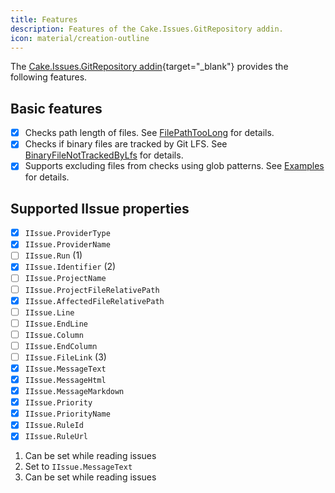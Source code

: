```yaml
---
title: Features
description: Features of the Cake.Issues.GitRepository addin.
icon: material/creation-outline
---
```


The [Cake.Issues.GitRepository addin](https://cakebuild.net/extensions/cake-issues-gitrepository/){target="_blank"}
provides the following features.

## Basic features

- [x] Checks path length of files. See [FilePathTooLong] for details.
- [x] Checks if binary files are tracked by Git LFS. See [BinaryFileNotTrackedByLfs] for details.
- [x] Supports excluding files from checks using glob patterns.
      See [Examples](examples/excluding-files.md#supported-exclusion-patterns) for details.

## Supported IIssue properties

<div class="annotate" markdown>

- [x] `IIssue.ProviderType`
- [x] `IIssue.ProviderName`
- [ ] `IIssue.Run` (1)
- [x] `IIssue.Identifier` (2)
- [ ] `IIssue.ProjectName`
- [ ] `IIssue.ProjectFileRelativePath`
- [x] `IIssue.AffectedFileRelativePath`
- [ ] `IIssue.Line`
- [ ] `IIssue.EndLine`
- [ ] `IIssue.Column`
- [ ] `IIssue.EndColumn`
- [ ] `IIssue.FileLink` (3)
- [x] `IIssue.MessageText`
- [x] `IIssue.MessageHtml`
- [x] `IIssue.MessageMarkdown`
- [x] `IIssue.Priority`
- [x] `IIssue.PriorityName`
- [x] `IIssue.RuleId`
- [x] `IIssue.RuleUrl`

</div>

1.  Can be set while reading issues
2.  Set to `IIssue.MessageText`
3.  Can be set while reading issues

[FilePathTooLong]: rules/FilePathTooLong.md
[BinaryFileNotTrackedByLfs]: rules/BinaryFileNotTrackedByLfs.md
